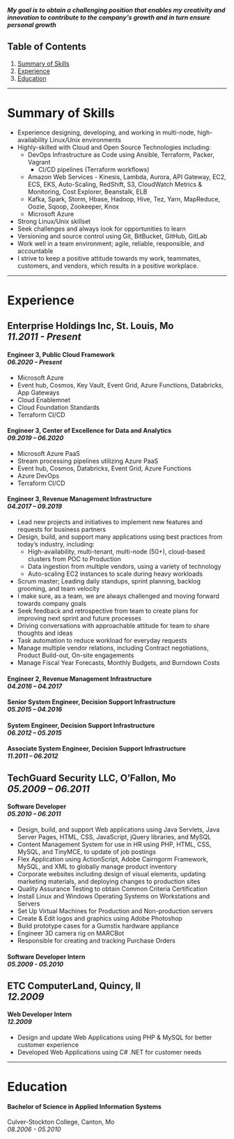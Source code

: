 ***My goal is to obtain a challenging position that enables my creativity and innovation to contribute to the company's growth and in turn ensure personal growth***

## Table of Contents
1. [Summary of Skills](#summary-of-skills)
2. [Experience](#experience)
3. [Education](#education)

---
# Summary of Skills

- Experience designing, developing, and working in multi-node, high-availability Linux/Unix environments
- Highly-skilled with Cloud and Open Source Technologies including:
  - DevOps Infrastructure as Code using Ansible, Terraform, Packer, Vagrant
    - CI/CD pipelines (Terraform workflows)
  - Amazon Web Services - Kinesis, Lambda, Aurora, API Gateway, EC2, ECS, EKS, Auto-Scaling, RedShift, S3, CloudWatch Metrics & Monitoring, Cost Explorer, Beanstalk, ELB
  - Kafka, Spark, Storm, Hbase, Hadoop, Hive, Tez, Yarn, MapReduce, Oozie, Sqoop, Zookeeper, Knox
  - Microsoft Azure
- Strong Linux/Unix skillset
- Seek challenges and always look for opportunities to learn
- Versioning and source control using Git, BitBucket, GitHub, GitLab
- Work well in a team environment; agile, reliable, responsible, and accountable
- I strive to keep a positive attitude towards my work, teammates, customers, and vendors, which results in a positive workplace.

---
# Experience

## Enterprise Holdings Inc, St. Louis, Mo </br> *11.2011 - Present*

#### Engineer 3, Public Cloud Framework </br> *06.2020 – Present*

- Microsoft Azure
- Event hub, Cosmos, Key Vault, Event Grid, Azure Functions, Databricks, App Gateways
- Cloud Enablemnet
- Cloud Foundation Standards
- Terraform CI/CD

#### Engineer 3, Center of Excellence for Data and Analytics </br> *09.2019 – 06.2020*

- Microsoft Azure PaaS
- Stream processing pipelines utilizing Azure PaaS
- Event hub, Cosmos, Databricks, Event Grid, Azure Functions
- Azure DevOps
- Terraform CI/CD

#### Engineer 3, Revenue Management Infrastructure </br> *04.2017 – 09.2019*

- Lead new projects and initiatives to implement new features and requests for business partners
- Design, build, and support many applications using best practices from today’s industry, including:
  - High-availability, multi-tenant, multi-node (50+), cloud-based clusters from POC to Production
  - Data ingestion from multiple vendors, using a variety of technology
  - Auto-scaling EC2 instances to scale during heavy workloads
- Scrum master; Leading daily standups, sprint planning, backlog grooming, and team velocity
- I make sure, as a team, we are always challenged and moving forward towards company goals
- Seek feedback and retrospective from team to create plans for improving next sprint and future processes
- Driving conversations with approachable attitude for team to share thoughts and ideas
- Task automation to reduce workload for everyday requests
- Manage multiple vendor relations, including Contract negotiations, Product Build-out, On-site engagements
- Manage Fiscal Year Forecasts, Monthly Budgets, and Burndown Costs

#### Engineer 2, Revenue Management Infrastructure </br> *04.2016 – 04.2017*

#### Senior System Engineer, Decision Support Infrastructure </br> *05.2015 – 04.2016*

#### System Engineer, Decision Support Infrastructure </br> *06.2012 – 05.2015*

#### Associate System Engineer, Decision Support Infrastructure </br> *11.2011 – 06.2012*

## TechGuard Security LLC, O’Fallon, Mo </br> *05.2009 – 06.2011*

#### Software Developer </br> *05.2010 – 06.2011*

- Design, build, and support Web applications using Java Servlets, Java Server Pages, HTML, CSS, JavaScript, jQuery libraries, and MySQL
- Content Management System for use in HR using PHP, HTML, CSS, MySQL, and TinyMCE, to update of job postings
- Flex Application using ActionScript, Adobe Cairngorm Framework, MySQL, and XML to globally manage product inventory
- Corporate websites including design of visual elements, updating marketing materials, and deploying changes to production sites
- Quality Assurance Testing to obtain Common Criteria Certification
- Install Linux and Windows Operating Systems on Workstations and Servers
- Set Up Virtual Machines for Production and Non-production servers
- Create & Edit logos and graphics using Adobe Photoshop
- Build prototype cases for a Gumstix hardware appliance
- Engineer 3D camera rig on MARCBot
- Responsible for creating and tracking Purchase Orders

#### Software Developer Intern </br> *05.2009 - 05.2010*

## ETC ComputerLand, Quincy, Il </br> *12.2009*

#### Web Developer Intern </br> *12.2009*

- Design and update Web Applications using PHP & MySQL for better customer experience
- Developed Web Applications using C# .NET for customer needs

---
# Education

#### Bachelor of Science in Applied Information Systems

Culver-Stockton College, Canton, Mo </br> *08.2006 - 05.2010*
